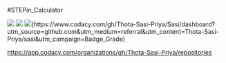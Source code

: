 #STEPin_Calculator

<img src="https://www.code-inspector.com/project/29021/score/svg"/>
<img src="https://www.code-inspector.com/project/29021/status/svg"/ >
<img src="https://app.codacy.com/project/badge/Grade/56453ddfe3c044758194fd09ecf6158d" />(https://www.codacy.com/gh/Thota-Sasi-Priya/Sasi/dashboard?utm_source=github.com&amp;utm_medium=referral&amp;utm_content=Thota-Sasi-Priya/sasi&amp;utm_campaign=Badge_Grade)

<https://app.codacy.com/organizations/gh/Thota-Sasi-Priya/repositories>
